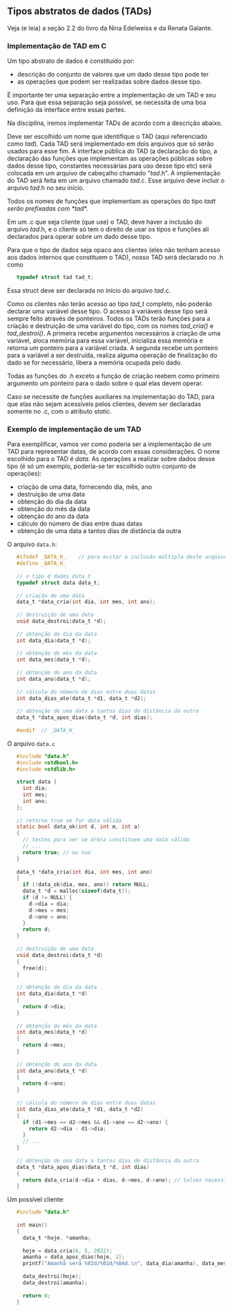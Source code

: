 ## Tipos abstratos de dados (TADs)

Veja (e leia) a seção 2.2 do livro da Nina Edelweiss e da Renata Galante.

### Implementação de TAD em C

Um tipo abstrato de dados é constituído por:
- descrição do conjunto de valores que um dado desse tipo pode ter
- as operações que podem ser realizadas sobre dados desse tipo.

É importante ter uma separação entre a implementação de um TAD e seu uso.
Para que essa separação seja possível, se necessita de uma boa definição da interface entre essas partes.

Na disciplina, iremos implementar TADs de acordo com a descrição abaixo.

Deve ser escolhido um nome que identifique o TAD (aqui referenciado como *tad*).
Cada TAD será implementado em dois arquivos que só serão usados para esse fim.
A interface pública do TAD (a declaração do tipo, a declaração das funções que implementam as operações públicas sobre dados desse tipo, constantes necessárias para uso desse tipo etc) será colocada em um arquivo de cabeçalho chamado "*tad*.h".
A implementação do TAD será feita em um arquivo chamado *tad*.c. Esse arquivo deve incluir o arquivo *tad*.h no seu início.

Todos os nomes de funções que implementam as operações do tipo *tad*_t serão prefixadas com *tad_*.

Em um .c que seja cliente (que use) o TAD, deve haver a inclusão do arquivo *tad*.h, e o cliente só tem o direito de usar os tipos e funções ali declarados para operar sobre um dado desse tipo.

Para que o tipo de dados seja opaco aos clientes (eles não tenham acesso aos dados internos que constituem o TAD), nosso TAD será declarado no .h como
```c
   typedef struct tad tad_t;
```
Essa struct deve ser declarada no início do arquivo *tad*.c.

Como os clientes não terão acesso ao tipo *tad_t* completo, não poderão declarar uma variável desse tipo.
O acesso à variáveis desse tipo será sempre feito através de ponteiros.
Todos os TADs terão funções para a criação e destruição de uma variável do tipo, com os nomes *tad_cria()* e *tad_destroi()*.
A primeira recebe argumentos necessários à criação de uma variável, aloca memória para essa variável, inicializa essa memória e retorna um ponteiro para a variável criada.
A segunda recebe um ponteiro para a variável a ser destruída, realiza alguma operação de finalização do dado se for necessário, libera a memória ocupada pelo dado.

Todas as funções do .h exceto a função de criação reebem como primeiro argumento um ponteiro para o dado sobre o qual elas devem operar.

Caso se necessite de funções auxiliares na implementação do TAD, para que elas não sejam acessíveis pelos clientes, devem ser declaradas somente no .c, com o atributo *static*.

### Exemplo de implementação de um TAD

Para exemplificar, vamos ver como poderia ser a implementação de um TAD para representar datas, de acordo com essas considerações.
O nome escolhido para o TAD é *data*.
As operações a realizar sobre dados desse tipo (é só um exemplo, poderia-se ter escolhido outro conjunto de operações):
- criação de uma data, fornecendo dia, mês, ano
- destruição de uma data
- obtenção do dia da data
- obtenção do mês da data
- obtenção do ano da data
- cálculo do número de dias entre duas datas
- obtenção de uma data a tantos dias de distância da outra

O arquivo `data.h`:
```c
   #ifndef _DATA_H_    // para evitar a inclusão múltipla deste arquivo
   #define _DATA_H_
   
   // o tipo d dados data_t
   typedef struct data data_t;
   
   // criação de uma data
   data_t *data_cria(int dia, int mes, int ano);
   
   // destruição de uma data
   void data_destroi(data_t *d);
   
   // obtenção do dia da data
   int data_dia(data_t *d);
   
   // obtenção do mês da data
   int data_mes(data_t *d);
   
   // obtenção do ano da data
   int data_ano(data_t *d);
   
   // cálculo do número de dias entre duas datas
   int data_dias_ate(data_t *d1, data_t *d2);
   
   // obtenção de uma data a tantos dias de distância da outra
   data_t *data_apos_dias(data_t *d, int dias);
   
   #endif  // _DATA_H_
```
O arquivo `data.c`
```c
   #include "data.h"
   #include <stdbool.h>
   #include <stdlib.h>
   
   struct data {
     int dia;
     int mes;
     int ano;
   };
   
   // retorna true se for data válida
   static bool data_ok(int d, int m, int a)
   {
     // testes para ver se d/m/a constituem uma data válida
     // ...
     return true; // ou nao
   }
   
   data_t *data_cria(int dia, int mes, int ano)
   {
     if (!data_ok(dia, mes, ano)) return NULL;
     data_t *d = malloc(sizeof(data_t));
     if (d != NULL) {
       d->dia = dia;
       d->mes = mes;
       d->ano = ano;
     }
     return d;
   }
   
   // destruição de uma data
   void data_destroi(data_t *d)
   {
     free(d);
   }
   
   // obtenção do dia da data
   int data_dia(data_t *d)
   {
     return d->dia;
   }
   
   // obtenção do mês da data
   int data_mes(data_t *d)
   {
     return d->mes;
   }
   
   // obtenção do ano da data
   int data_ano(data_t *d)
   {
     return d->ano;
   }
   
   // cálculo do número de dias entre duas datas
   int data_dias_ate(data_t *d1, data_t *d2)
   {
     if (d1->mes == d2->mes && d1->ano == d2->ano) {
       return d2->dia - d1->dia;
     }
     // ...
   }
   
   // obtenção de uma data a tantos dias de distância da outra
   data_t *data_apos_dias(data_t *d, int dias)
   {
     return data_cria(d->dia + dias, d->mes, d->ano); // talvez necessite refinamentos
   }
```
Um possível cliente:
```c
   #include "data.h"
   
   int main()
   {
     data_t *hoje, *amanha;
     
     hoje = data_cria(6, 5, 2022);
     amanha = data_apos_dias(hoje, 1);
     printf("Amanhã será %02d/%02d/%04d.\n", data_dia(amanha), data_mes(amanha), data_ano(amanha));
     
     data_destroi(hoje);
     data_destroi(amanha);
     
     return 0;
   }
```
